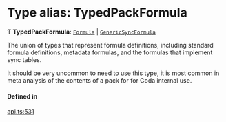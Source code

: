 # Type alias: TypedPackFormula

Ƭ **TypedPackFormula**: [`Formula`](Formula.md) \| [`GenericSyncFormula`](GenericSyncFormula.md)

The union of types that represent formula definitions, including standard formula definitions,
metadata formulas, and the formulas that implement sync tables.

It should be very uncommon to need to use this type, it is most common in meta analysis of the
contents of a pack for for Coda internal use.

#### Defined in

[api.ts:531](https://github.com/coda/packs-sdk/blob/main/api.ts#L531)
